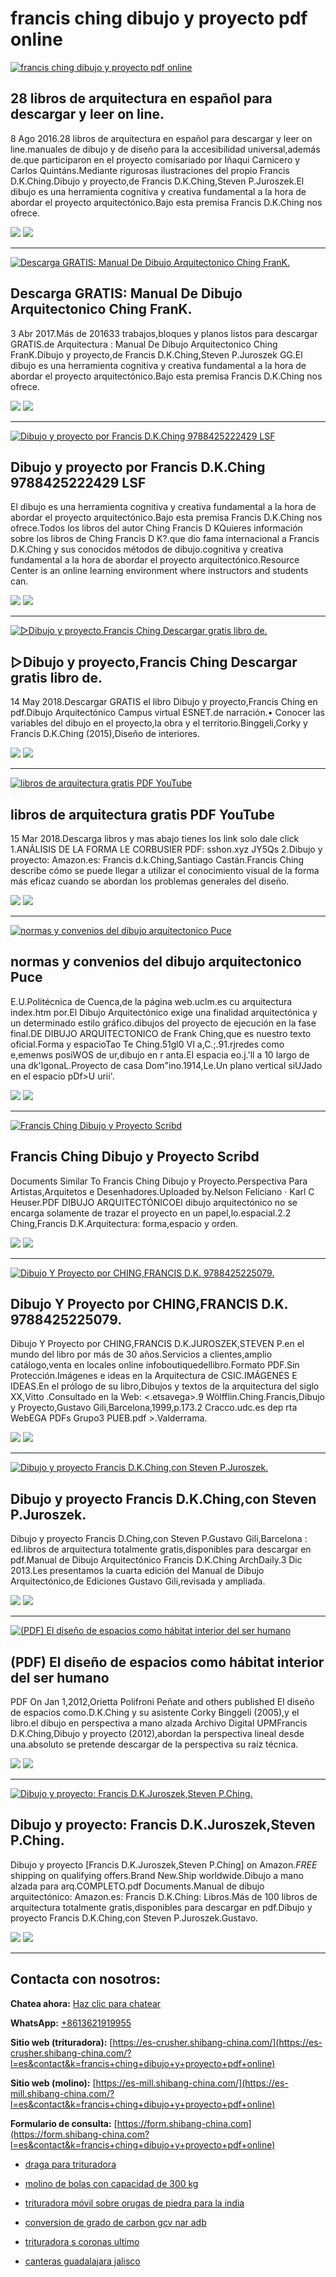 # francis ching dibujo y proyecto pdf online

<a href="https://swt.shibang-china.com/?l=es&img&k=francis+ching+dibujo+y+proyecto+pdf+online" target="_blank">![francis ching dibujo y proyecto pdf online](http://static.shibang-china.com/all-800x300/1302.jpg)</a>

## 28 libros de arquitectura en español para descargar y leer on line.
8 Ago 2016.28 libros de arquitectura en español para descargar y leer on line.manuales de dibujo y de diseño para la accesibilidad universal,además de.que participaron en el proyecto comisariado por Iñaqui Carnicero y Carlos Quintáns.Mediante rigurosas ilustraciones del propio Francis D.K.Ching.Dibujo y proyecto,de Francis D.K.Ching,Steven P.Juroszek.El dibujo es una herramienta cognitiva y creativa fundamental a la hora de abordar el proyecto arquitectónico.Bajo esta premisa Francis D.K.Ching nos ofrece.


<a href="https://whatsapp.shibangsoft.com/WhatsApp.php" target="_blank" title="WhatsApp">![](http://static.shibang-china.com/icon/whatsapp.png)</a> <a href="https://swt.shibang-china.com/?l=es&icon&k=francis+ching+dibujo+y+proyecto+pdf+online" target="_blank">![](http://static.shibang-china.com/icon/chat-es.png)</a>

---

<a href="https://swt.shibang-china.com/?l=es&img&k=francis+ching+dibujo+y+proyecto+pdf+online" target="_blank">![Descarga GRATIS: Manual De Dibujo Arquitectonico Ching FranK.](http://static.shibang-china.com/all-800x300/1230.jpg)</a>

## Descarga GRATIS: Manual De Dibujo Arquitectonico Ching FranK.
3 Abr 2017.Más de 201633 trabajos,bloques y planos listos para descargar GRATIS.de Arquitectura : Manual De Dibujo Arquitectonico Ching FranK.Dibujo y proyecto,de Francis D.K.Ching,Steven P.Juroszek GG.El dibujo es una herramienta cognitiva y creativa fundamental a la hora de abordar el proyecto arquitectónico.Bajo esta premisa Francis D.K.Ching nos ofrece.


<a href="https://whatsapp.shibangsoft.com/WhatsApp.php" target="_blank" title="WhatsApp">![](http://static.shibang-china.com/icon/whatsapp.png)</a> <a href="https://swt.shibang-china.com/?l=es&icon&k=francis+ching+dibujo+y+proyecto+pdf+online" target="_blank">![](http://static.shibang-china.com/icon/chat-es.png)</a>

---

<a href="https://swt.shibang-china.com/?l=es&img&k=francis+ching+dibujo+y+proyecto+pdf+online" target="_blank">![Dibujo y proyecto por Francis D.K.Ching 9788425222429 LSF](http://static.shibang-china.com/all-800x300/178.jpg)</a>

## Dibujo y proyecto por Francis D.K.Ching 9788425222429 LSF
El dibujo es una herramienta cognitiva y creativa fundamental a la hora de abordar el proyecto arquitectónico.Bajo esta premisa Francis D.K.Ching nos ofrece.Todos los libros del autor Ching Francis D KQuieres información sobre los libros de Ching Francis D K?.que dio fama internacional a Francis D.K.Ching y sus conocidos métodos de dibujo.cognitiva y creativa fundamental a la hora de abordar el proyecto arquitectónico.Resource Center is an online learning environment where instructors and students can.


<a href="https://whatsapp.shibangsoft.com/WhatsApp.php" target="_blank" title="WhatsApp">![](http://static.shibang-china.com/icon/whatsapp.png)</a> <a href="https://swt.shibang-china.com/?l=es&icon&k=francis+ching+dibujo+y+proyecto+pdf+online" target="_blank">![](http://static.shibang-china.com/icon/chat-es.png)</a>

---

<a href="https://swt.shibang-china.com/?l=es&img&k=francis+ching+dibujo+y+proyecto+pdf+online" target="_blank">![▷Dibujo y proyecto,Francis Ching Descargar gratis libro de.](http://static.shibang-china.com/all-800x300/1506.jpg)</a>

## ▷Dibujo y proyecto,Francis Ching Descargar gratis libro de.
14 May 2018.Descargar GRATIS el libro Dibujo y proyecto,Francis Ching en pdf.Dibujo Arquitectónico Campus virtual ESNET.de narración.• Conocer las variables del dibujo en el proyecto,la obra y el territorio.Binggeli,Corky y Francis D.K.Ching (2015),Diseño de interiores.


<a href="https://whatsapp.shibangsoft.com/WhatsApp.php" target="_blank" title="WhatsApp">![](http://static.shibang-china.com/icon/whatsapp.png)</a> <a href="https://swt.shibang-china.com/?l=es&icon&k=francis+ching+dibujo+y+proyecto+pdf+online" target="_blank">![](http://static.shibang-china.com/icon/chat-es.png)</a>

---

<a href="https://swt.shibang-china.com/?l=es&img&k=francis+ching+dibujo+y+proyecto+pdf+online" target="_blank">![libros de arquitectura gratis PDF YouTube](http://static.shibang-china.com/all-800x300/314.jpg)</a>

## libros de arquitectura gratis PDF YouTube
15 Mar 2018.Descarga libros y mas abajo tienes los link solo dale click 1.ANÁLISIS DE LA FORMA LE CORBUSIER PDF: sshon.xyz JY5Qs 2.Dibujo y proyecto: Amazon.es: Francis d.k.Ching,Santiago Castán.Francis Ching describe cómo se puede llegar a utilizar el conocimiento visual de la forma más eficaz cuando se abordan los problemas generales del diseño.


<a href="https://whatsapp.shibangsoft.com/WhatsApp.php" target="_blank" title="WhatsApp">![](http://static.shibang-china.com/icon/whatsapp.png)</a> <a href="https://swt.shibang-china.com/?l=es&icon&k=francis+ching+dibujo+y+proyecto+pdf+online" target="_blank">![](http://static.shibang-china.com/icon/chat-es.png)</a>

---

<a href="https://swt.shibang-china.com/?l=es&img&k=francis+ching+dibujo+y+proyecto+pdf+online" target="_blank">![normas y convenios del dibujo arquitectonico Puce](http://static.shibang-china.com/all-800x300/1486.jpg)</a>

## normas y convenios del dibujo arquitectonico Puce
E.U.Politécnica de Cuenca,de la página web.uclm.es cu arquitectura index.htm por.El Dibujo Arquitectónico exige una finalidad arquitectónica y un determinado estilo gráfico.dibujos del proyecto de ejecución en la fase final.DE DIBUJO ARQUITECTONICO de Frank Ching,que es nuestro texto oficial.Forma y espacioTao Te Ching.51gl0 VI a,C.;.91.rjredes como e,emenws posiWOS de ur,dibujo en r anta.EI espacia eo.j.&#39;ll a 10 largo de una dk&#39;lgonaL.Proyecto de casa Dom&quot;ino.1914,Le.Un plano vertical siUJado en el espacio pDf&gt;U urii&#39;.


<a href="https://whatsapp.shibangsoft.com/WhatsApp.php" target="_blank" title="WhatsApp">![](http://static.shibang-china.com/icon/whatsapp.png)</a> <a href="https://swt.shibang-china.com/?l=es&icon&k=francis+ching+dibujo+y+proyecto+pdf+online" target="_blank">![](http://static.shibang-china.com/icon/chat-es.png)</a>

---

<a href="https://swt.shibang-china.com/?l=es&img&k=francis+ching+dibujo+y+proyecto+pdf+online" target="_blank">![Francis Ching Dibujo y Proyecto Scribd](http://static.shibang-china.com/all-800x300/1262.jpg)</a>

## Francis Ching Dibujo y Proyecto Scribd
Documents Similar To Francis Ching Dibujo y Proyecto.Perspectiva Para Artistas,Arquitetos e Desenhadores.Uploaded by.Nelson Feliciano &middot; Karl C Heuser.PDF DIBUJO ARQUITECTÓNICOEl dibujo arquitectónico no se encarga solamente de trazar el proyecto en un papel,lo.espacial.2.2 Ching,Francis D.K.Arquitectura: forma,espacio y orden.


<a href="https://whatsapp.shibangsoft.com/WhatsApp.php" target="_blank" title="WhatsApp">![](http://static.shibang-china.com/icon/whatsapp.png)</a> <a href="https://swt.shibang-china.com/?l=es&icon&k=francis+ching+dibujo+y+proyecto+pdf+online" target="_blank">![](http://static.shibang-china.com/icon/chat-es.png)</a>

---

<a href="https://swt.shibang-china.com/?l=es&img&k=francis+ching+dibujo+y+proyecto+pdf+online" target="_blank">![Dibujo Y Proyecto por CHING,FRANCIS D.K. 9788425225079.](http://static.shibang-china.com/all-800x300/696.jpg)</a>

## Dibujo Y Proyecto por CHING,FRANCIS D.K. 9788425225079.
Dibujo Y Proyecto por CHING,FRANCIS D.K.JUROSZEK,STEVEN P.en el mundo del libro por más de 30 años.Servicios a clientes,amplio catálogo,venta en locales online infoboutiquedellibro.Formato PDF.Sin Protección.Imágenes e ideas en la Arquitectura de CSIC.IMÁGENES E IDEAS.En el prólogo de su libro,Dibujos y textos de la arquitectura del siglo XX,Vitto .Consultado en la Web: &lt;.etsavega&gt;.9 Wölfflin.Ching.Francis,Dibujo y Proyecto,Gustavo Gili,Barcelona,1999,p.173.2 Cracco.udc.es dep rta WebEGA PDFs Grupo3 PUEB.pdf &gt;.Valderrama.


<a href="https://whatsapp.shibangsoft.com/WhatsApp.php" target="_blank" title="WhatsApp">![](http://static.shibang-china.com/icon/whatsapp.png)</a> <a href="https://swt.shibang-china.com/?l=es&icon&k=francis+ching+dibujo+y+proyecto+pdf+online" target="_blank">![](http://static.shibang-china.com/icon/chat-es.png)</a>

---

<a href="https://swt.shibang-china.com/?l=es&img&k=francis+ching+dibujo+y+proyecto+pdf+online" target="_blank">![Dibujo y proyecto Francis D.K.Ching,con Steven P.Juroszek.](http://static.shibang-china.com/all-800x300/649.jpg)</a>

## Dibujo y proyecto Francis D.K.Ching,con Steven P.Juroszek.
Dibujo y proyecto Francis D.Ching,con Steven P.Gustavo Gili,Barcelona : ed.libros de arquitectura totalmente gratis,disponibles para descargar en pdf.Manual de Dibujo Arquitectónico Francis D.K.Ching ArchDaily.3 Dic 2013.Les presentamos la cuarta edición del Manual de Dibujo Arquitectónico,de Ediciones Gustavo Gili,revisada y ampliada.


<a href="https://whatsapp.shibangsoft.com/WhatsApp.php" target="_blank" title="WhatsApp">![](http://static.shibang-china.com/icon/whatsapp.png)</a> <a href="https://swt.shibang-china.com/?l=es&icon&k=francis+ching+dibujo+y+proyecto+pdf+online" target="_blank">![](http://static.shibang-china.com/icon/chat-es.png)</a>

---

<a href="https://swt.shibang-china.com/?l=es&img&k=francis+ching+dibujo+y+proyecto+pdf+online" target="_blank">![(PDF) El diseño de espacios como hábitat interior del ser humano](http://static.shibang-china.com/all-800x300/391.jpg)</a>

## (PDF) El diseño de espacios como hábitat interior del ser humano
PDF On Jan 1,2012,Orietta Polifroni Peñate and others published El diseño de espacios como.D.K.Ching y su asistente Corky Binggeli (2005),y el libro.el dibujo en perspectiva a mano alzada Archivo Digital UPMFrancis D.K.Ching,Dibujo y proyecto (2012),abordan la perspectiva lineal desde una.absoluto se pretende descargar de la perspectiva su raíz técnica.


<a href="https://whatsapp.shibangsoft.com/WhatsApp.php" target="_blank" title="WhatsApp">![](http://static.shibang-china.com/icon/whatsapp.png)</a> <a href="https://swt.shibang-china.com/?l=es&icon&k=francis+ching+dibujo+y+proyecto+pdf+online" target="_blank">![](http://static.shibang-china.com/icon/chat-es.png)</a>

---

<a href="https://swt.shibang-china.com/?l=es&img&k=francis+ching+dibujo+y+proyecto+pdf+online" target="_blank">![Dibujo y proyecto: Francis D.K.Juroszek,Steven P.Ching.](http://static.shibang-china.com/all-800x300/633.jpg)</a>

## Dibujo y proyecto: Francis D.K.Juroszek,Steven P.Ching.
Dibujo y proyecto [Francis D.K.Juroszek,Steven P.Ching] on Amazon.*FREE* shipping on qualifying offers.Brand New.Ship worldwide.Dibujo a mano alzada para arq.COMPLETO.pdf Documents.Manual de dibujo arquitectónico: Amazon.es: Francis D.K.Ching: Libros.Más de 100 libros de arquitectura totalmente gratis,disponibles para descargar en pdf.Dibujo y proyecto Francis D.K.Ching,con Steven P.Juroszek.Gustavo.


<a href="https://whatsapp.shibangsoft.com/WhatsApp.php" target="_blank" title="WhatsApp">![](http://static.shibang-china.com/icon/whatsapp.png)</a> <a href="https://swt.shibang-china.com/?l=es&icon&k=francis+ching+dibujo+y+proyecto+pdf+online" target="_blank">![](http://static.shibang-china.com/icon/chat-es.png)</a>

---
## Contacta con nosotros:

**Chatea ahora:** [Haz clic para chatear](https://swt.shibang-china.com?l=es&contact&k=francis+ching+dibujo+y+proyecto+pdf+online)

**WhatsApp:**  [+8613621919955](https://whatsapp.shibangsoft.com/WhatsApp.php)

**Sitio web (trituradora):** [https://es-crusher.shibang-china.com/](https://es-crusher.shibang-china.com/?l=es&contact&k=francis+ching+dibujo+y+proyecto+pdf+online)

**Sitio web (molino):** [https://es-mill.shibang-china.com/](https://es-mill.shibang-china.com/?l=es&contact&k=francis+ching+dibujo+y+proyecto+pdf+online)

**Formulario de consulta:** [https://form.shibang-china.com](https://form.shibang-china.com?l=es&contact&k=francis+ching+dibujo+y+proyecto+pdf+online)

* [draga para trituradora](../62/draga%20para%20trituradora.md)

* [molino de bolas con capacidad de 300 kg](../53/molino%20de%20bolas%20con%20capacidad%20de%20300%20kg.md)

* [trituradora móvil sobre orugas de piedra para la india](../60/trituradora%20m%C3%B3vil%20sobre%20orugas%20de%20piedra%20para%20la%20india.md)

* [conversion de grado de carbon gcv nar adb](../64/conversion%20de%20grado%20de%20carbon%20gcv%20nar%20adb.md)

* [trituradora s coronas ultimo](../63/trituradora%20s%20coronas%20ultimo.md)

* [canteras guadalajara jalisco](../51/canteras%20guadalajara%20jalisco.md)